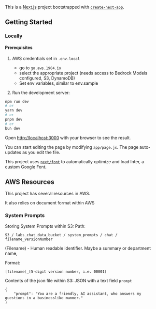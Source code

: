 This is a [Next.js](https://nextjs.org/) project bootstrapped with [`create-next-app`](https://github.com/vercel/next.js/tree/canary/packages/create-next-app).

## Getting Started 

### Locally

#### Prerequisites

1. AWS credentials set in `.env.local`
    - go to `go.aws.1904.io`
    - select the appropriate project (needs access to Bedrock Models configured, S3, DynamoDB)
    - Set env variables, similar to env.sample


1. Run the development server:

```bash
npm run dev
# or
yarn dev
# or
pnpm dev
# or
bun dev
```

Open [http://localhost:3000](http://localhost:3000) with your browser to see the result.

You can start editing the page by modifying `app/page.js`. The page auto-updates as you edit the file.

This project uses [`next/font`](https://nextjs.org/docs/basic-features/font-optimization) to automatically optimize and load Inter, a custom Google Font.

## AWS Resources

This project has several resources in AWS.

It also relies on document format within AWS

### System Prompts

Storing System Prompts within S3:
Path: 
```
S3 / labs_chat_data_bucket / system_prompts / chat / filename_versionNumber
```

(Filename) -  Human readable identifier. Maybe a summary or department name,

Format:
```
[filename]_[5-digit version number, i.e. 00001]
```

Contents of the json file within S3:
JSON with a text field `prompt`
```
{
    "prompt": "You are a friendly, AI assistant, who answers my questions in a businesslike manner."
}
```